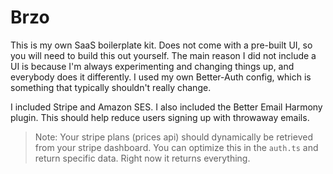 # Brzo

This is my own SaaS boilerplate kit. Does not come with a pre-built UI, so you will need to build this out yourself. The main reason I did not include a UI is because I'm always experimenting and changing things up, and everybody does it differently. I used my own Better-Auth config, which is something that typically shouldn't really change.

I included Stripe and Amazon SES. I also included the Better Email Harmony plugin. This should help reduce users signing up with throwaway emails.

> Note: Your stripe plans (prices api) should dynamically be retrieved from your stripe dashboard. You can optimize this in the `auth.ts` and return specific data. Right now it returns everything.
